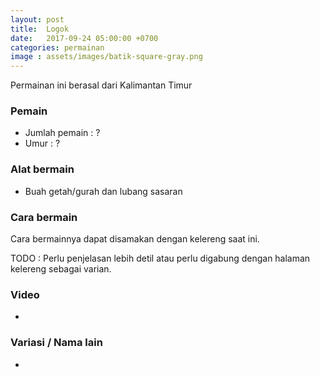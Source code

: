 ```yaml
---
layout: post
title:  Logok
date:   2017-09-24 05:00:00 +0700
categories: permainan
image : assets/images/batik-square-gray.png
---
```


Permainan ini berasal dari Kalimantan Timur

### Pemain

- Jumlah pemain : ?
- Umur : ?

### Alat bermain

- Buah getah/gurah dan lubang sasaran

### Cara bermain

Cara bermainnya dapat disamakan dengan kelereng saat ini.

TODO : Perlu penjelasan lebih detil atau perlu digabung dengan halaman kelereng sebagai varian.

### Video

-

### Variasi / Nama lain

-

